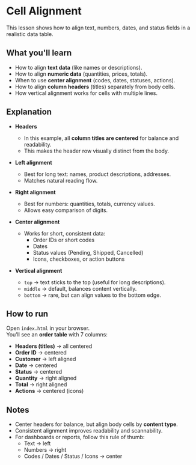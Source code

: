# Cell Alignment

This lesson shows how to align text, numbers, dates, and status fields in a realistic data table.

## What you'll learn

- How to align **text data** (like names or descriptions).
- How to align **numeric data** (quantities, prices, totals).
- When to use **center alignment** (codes, dates, statuses, actions).
- How to align **column headers** (titles) separately from body cells.
- How vertical alignment works for cells with multiple lines.

## Explanation

- **Headers**

  - In this example, all **column titles are centered** for balance and readability.
  - This makes the header row visually distinct from the body.

- **Left alignment**

  - Best for long text: names, product descriptions, addresses.
  - Matches natural reading flow.

- **Right alignment**

  - Best for numbers: quantities, totals, currency values.
  - Allows easy comparison of digits.

- **Center alignment**

  - Works for short, consistent data:
    - Order IDs or short codes
    - Dates
    - Status values (Pending, Shipped, Cancelled)
    - Icons, checkboxes, or action buttons

- **Vertical alignment**
  - `top` → text sticks to the top (useful for long descriptions).
  - `middle` → default, balances content vertically.
  - `bottom` → rare, but can align values to the bottom edge.

## How to run

Open `index.html` in your browser.  
You’ll see an **order table** with 7 columns:

- **Headers (titles)** → all centered
- **Order ID** → centered
- **Customer** → left aligned
- **Date** → centered
- **Status** → centered
- **Quantity** → right aligned
- **Total** → right aligned
- **Actions** → centered (icons)

## Notes

- Center headers for balance, but align body cells by **content type**.
- Consistent alignment improves readability and scannability.
- For dashboards or reports, follow this rule of thumb:
  - Text → left
  - Numbers → right
  - Codes / Dates / Status / Icons → center

